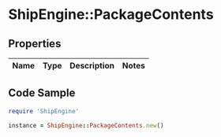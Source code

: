 # ShipEngine::PackageContents

## Properties

Name | Type | Description | Notes
------------ | ------------- | ------------- | -------------

## Code Sample

```ruby
require 'ShipEngine'

instance = ShipEngine::PackageContents.new()
```


